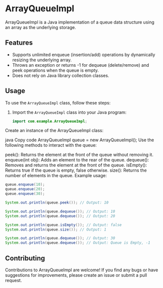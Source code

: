 # ArrayQueueImpl

ArrayQueueImpl is a Java implementation of a queue data structure using an array as the underlying storage.

## Features

- Supports unlimited enqueue (insertion/add) operations by dynamically resizing the underlying array.
- Throws an exception or returns -1 for dequeue (delete/remove) and peek operations when the queue is empty.
- Does not rely on Java library collection classes.

## Usage

To use the `ArrayQueueImpl` class, follow these steps:

1. Import the `ArrayQueueImpl` class into your Java program:

   ```java
   import com.example.ArrayQueueImpl;
Create an instance of the ArrayQueueImpl class:

java
Copy code
ArrayQueueImpl queue = new ArrayQueueImpl();
Use the following methods to interact with the queue:

peek(): Returns the element at the front of the queue without removing it.
enqueue(int obj): Adds an element to the rear of the queue.
dequeue(): Removes and returns the element at the front of the queue.
isEmpty(): Returns true if the queue is empty, false otherwise.
size(): Returns the number of elements in the queue.
Example usage:

```java
queue.enqueue(10);
queue.enqueue(20);
queue.enqueue(30);

System.out.println(queue.peek()); // Output: 10

System.out.println(queue.dequeue()); // Output: 10
System.out.println(queue.dequeue()); // Output: 20

System.out.println(queue.isEmpty()); // Output: false
System.out.println(queue.size()); // Output: 1

System.out.println(queue.dequeue()); // Output: 30
System.out.println(queue.dequeue()); // Output: Queue is Empty, -1
```
## Contributing
Contributions to ArrayQueueImpl are welcome! If you find any bugs or have suggestions for improvements, please create an issue or submit a pull request.





